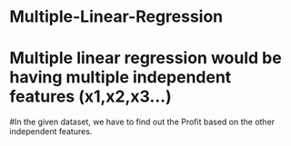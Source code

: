 # Multiple-Linear-Regression
# Multiple linear regression would be having multiple independent features (x1,x2,x3...) 
#In the given dataset, we have to find out the Profit based on the other independent features.
